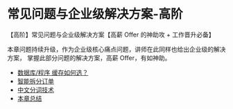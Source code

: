 # 常见问题与企业级解决方案-高阶
【高阶】常见问题与企业级解决方案【高薪 Offer 的神助攻 + 工作晋升必备】

本章问题持续升级，作为企业级核心痛点问题，讲师在此同样也给出企业级的解决方案，
掌握此部分问题的解决方案，高薪 Offer，有如神助。

- [数据库/程序 缓存如何选？](./01.md) 
- [智能拆分订单](./02.md) 
- [中文分词技术](./03.md) 
- [本章总结](./04.md) 